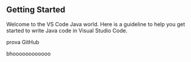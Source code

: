 ## Getting Started

Welcome to the VS Code Java world. Here is a guideline to help you get started to write Java code in Visual Studio Code.

prova GitHub

bhoooooooooooo
